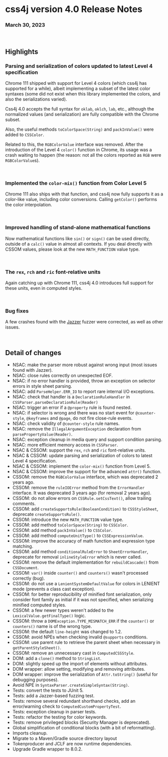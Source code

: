 # css4j version 4.0 Release Notes

### March 30, 2023

<br/>

## Highlights

### Parsing and serialization of colors updated to latest Level 4 specification

Chrome 111 shipped with support for Level 4 colors (which css4j has supported for a while),
albeit implementing a subset of the latest color syntaxes (some did not exist when this library
implemented the colors, and also the serializations varied).

Css4j 4.0 accepts the full syntax for `oklab`, `oklch`, `lab`, etc., although the normalized values
(and serialization) are fully compatible with the Chrome subset.

Also, the useful methods `toColorSpace(String)` and `packInValue()` were added to `CSSColor`.

Related to this, the `RGBColorValue` interface was removed. After the introduction of the
Level 4 `color()` function in Chrome, its usage was a crash waiting to happen (the reason:
not all the colors reported as `RGB` were `RGBColorValue`s).

<br/>

### Implemented the `color-mix()` function from Color Level 5

Chrome 111 also ships with that function, and css4j now fully supports it as a color-like value,
including color conversions. Calling `getColor()` performs the color interpolation.

<br/>

### Improved handling of stand-alone mathematical functions

Now mathematical functions like `sin()` or `sign()` can be used directly, outside of a `calc()`
value in almost all contexts. If you deal directly with CSSOM values, please look at the new
`MATH_FUNCTION` value type.

<br/>

### The `rex`, `rch` and `ric` font-relative units

Again catching up with Chrome 111, css4j 4.0 introduces full support for these units, even in computed styles.

<br/>

### Bug fixes

A few crashes found with the [Jazzer](https://github.com/CodeIntelligenceTesting/jazzer) fuzzer were corrected,
as well as other issues.

<br/>

## Detail of changes

- NSAC: make the parser more robust against wrong input (most issues found with Jazzer).
- NSAC: close rules correctly on unexpected EOF.
- NSAC: if no error handler is provided, throw an exception on selector errors in style sheet parsing.
- NSAC: add `ParseHelper.ERR_IO` to report rare internal I/O exceptions.
- NSAC: check that handler is a `DeclarationRuleHandler` in `CSSParser.parseDeclarationRule(Reader)`
- NSAC: trigger an error if a `@property` rule is found nested.
- NSAC: if selector is wrong and there was no start event for `@counter-style`, `@keyframes` and `@page`, do not fire close-rule events.
- NSAC: check validity of `@counter-style` rule names.
- NSAC: remove the `IllegalArgumentException` declaration from `parsePropertyValue(Reader)`.
- NSAC: exception cleanup in media query and support condition parsing.
- NSAC: more efficient memory access in `CSSParser`.
- NSAC & CSSOM: support the `rex`, `rch` and `ric` font-relative units.
- NSAC & CSSOM: update parsing and serialization of colors to latest Level 4 specification.
- NSAC & CSSOM: implement the `color-mix()` function from Level 5.
- NSAC & CSSOM: improve the support for the advanced `attr()` function.
- CSSOM: remove the `RGBColorValue` interface, which was deprecated 2 years ago.
- CSSOM: remove the `ruleIOError` method from the `ErrorHandler` interface. It was deprecated 3 years ago (for removal 2 years ago).
- CSSOM: do not allow errors on `CSSRule.setCssText()`, allow trailing comments.
- CSSOM: add `createSupportsRule(BooleanCondition)` to `CSSStyleSheet`, deprecate `createSupportsRule()`.
- CSSOM: introduce the new `MATH_FUNCTION` value type.
- CSSOM: add method `toColorSpace(String)` to `CSSColor`.
- CSSOM: add method `packInValue()` to `CSSColor`.
- CSSOM: add method `computeUnitType()` to `CSSExpressionValue`.
- CSSOM: improve the accuracy of math function and expression type matching.
- CSSOM: add method `conditionalRuleError` to `SheetErrorHandler`, deprecate for removal `inlineStyleError` which is never called.
- CSSOM: remove the default implementation for `rebuildCascade()` from `CSSDocument`.
- CSSOM: `var()` inside `counter()` and `counters()` wasn't processed correctly (bug).
- CSSOM: do not use a `LenientSystemDefaultValue` for colors in LENIENT mode (prevents a class cast exception).
- CSSOM: for better reproducibility of minified font serialization, only consider font family as initial if it was not specified, when serializing minified computed styles.
- CSSOM: a few newer types weren't added to the `LexicalValue.getFinalType()` logic.
- CSSOM: throw a `DOMException.TYPE_MISMATCH_ERR` if the `counter()` or `counters()` name is of the wrong type.
- CSSOM: the default `line-height` was changed to 1.2.
- CSSOM: avoid NPEs when checking invalid `@supports` conditions.
- CSSOM: use parent rule to retrieve the parent sheet when necessary in `getParentStyleSheet()`.
- CSSOM: remove an unnecessary cast in `ComputedCSSStyle`.
- DOM: add a `clone()` method to `StringList`.
- DOM: slightly speed up the import of elements without attributes.
- DOM wrapper: allow setting, modifying and removing attributes.
- DOM wrapper: improve the serialization of `Attr.toString()` (useful for debugging purposes).
- Avoid NPE in `SyntaxParser.createSimpleSyntax(String)`.
- Tests: convert the tests to JUnit 5.
- Tests: add a Jazzer-based fuzzing test.
- Tests: remove several redundant shorthand checks, add an error/warning check to `ComputedCustomPropertyTest`.
- Tests: exception cleanup in parser tests.
- Tests: refactor the testing for color keywords.
- Tests: remove privileged blocks (Security Manager is deprecated).
- Global simplification of conditional blocks (with a bit of reformatting).
- Imports cleanup.
- Migrate to a Maven/Gradle source directory layout
- Tokenproducer and JCLF are now runtime dependencies.
- Upgrade Gradle wrapper to 8.0.2.
